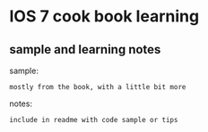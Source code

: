 IOS 7 cook book learning  
==============

sample and learning notes 
--------------
 
sample: 

	mostly from the book, with a little bit more 
	
notes:  

	include in readme with code sample or tips
